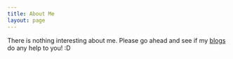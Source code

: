 ```yaml
---
title: About Me
layout: page
---
```


There is nothing interesting about me. Please go ahead and see if my [blogs](https://ericyaoj.github.io/blog/) do any help to you! :D